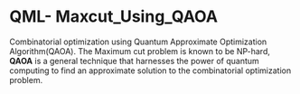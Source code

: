 # QML- Maxcut_Using_QAOA
Combinatorial optimization using Quantum Approximate Optimization Algorithm(QAOA). 
The Maximum cut problem is known to be NP-hard, **QAOA** is a general technique that harnesses the power of quantum computing to find an approximate solution to the combinatorial optimization problem.
